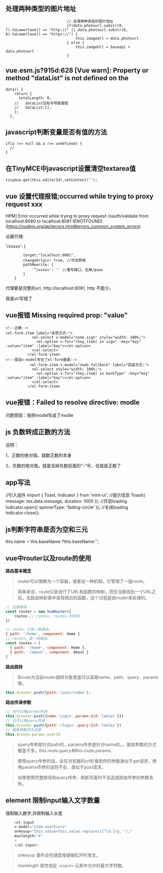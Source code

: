 ## 处理两种类型的图片地址
```
							// 处理两种类型的图片地址
							if(data.photourl.substr(0, 7).toLowerCase() == "http://" || data.photourl.substr(0, 8).toLowerCase() == "https://") {
								this.imageUrl = data.photourl
							} else {
								this.imageUrl = baseapi + data.photourl
							}
```

## vue.esm.js?915d:628 [Vue warn]: Property or method "dataList" is not defined on the

```
data() {
    return {
      totalLength: 0,
    //   dataList没有写导致报错
    //   dataList:[],
    };
  },
```

## javascript判断变量是否有值的方法

```
if(a !== null && a !== undefined) {
  //
}
```

## 在TinyMCE中javascript设置清空textarea值

```
tinymce.get(this.editorId).setContent(''); 
```

## vue 设置代理报错;occurred while trying to proxy request xxx

HPM] Error occurred while trying to proxy request /oauth/validate from localhost:8080 to localhost:8081 (ENOTFOUND) (https://nodejs.org/api/errors.html#errors_common_system_errors)

设置代理:

 '/xxxxx': {

            target:"localhost:8081",
            changeOrigin: true, //可否跨域
            pathRewrite: {
                '^/xxxxx': '' //重写接口，去掉/paas
            }
        }

代理要是完整的url, http://localhost:8081, http 不能少。

我是url写错了

## vue报错 Missing required prop: "value"

```
<!--正确-->
<el-form-item label="会签方式:">
            <el-select v-model="node.sign" style="width: 100%;">
              <el-option v-for="(key,item) in sign" :key="key" :value="item" :label="key"></el-option>
            </el-select>
          </el-form-item>
<!--错误v-model写在了el-form里面-->
           <el-form-item v-model="node.fallback" label="回退方式:">
            <el-select style="width: 100%;">
              <el-option v-for="(key,item) in backType" :key="key" :value="item" :label="key"></el-option>
            </el-select>
          </el-form-item>
```

## vue报错：Failed to resolve directive: modle

问题原因：我把model写成了modle

## js 负数转成正数的方法
<script>
    //取绝对值
    console.log(Math.abs(2.5));
    //取绝对值，负数转换成正数
    console.log(Math.abs(-2.5));
</script>
说明：

1、正数的绝对值，就数正数的本身

2、负数的绝对值，就是去掉负数前面的"-"号，也就是正数了

## app写法

//引入组件
import { Toast, Indicator } from 'mint-ui';
//提示信息
Toast({
         message: res.data.message,
         duration: 1000
         });
//开启loading
Indicator.open({
           spinnerType: 'fading-circle'
         });
//关闭loading
Indicator.close();

## js判断字符串是否为空和三元

this.name = this.baseName ?this.baseName:''; 

## vue中router以及route的使用

**路由基本概念**

> router可以理解为一个容器，或者说一种机制，它管理了一组route。

> 简单来说，route只是进行了URL和函数的映射，而在当接收到一个URL之后，去路由映射表中查找相应的函数，这个过程是由router来处理的。

```js
// 注册路由
const router = new VueRouter({
    routes // routes: routes 的简写
})
```

```js
// route，它是一条路由。
{ path: '/home', component: Home }
// routes，是一组路由。
const routes = [
  { path: '/home', component: Home },
  { path: '/about', component: About }
]
```

**路由跳转**

> $route为当前router跳转对象里面可以获取name、path、query、params等。

```js
this.$router.push({path:`/user/index`);
```

**路由传递参数**

```js
// 也可以用params传递：
this.$router.push({name:'Login',params:{id:'leelei'}})
// 也可以用query传递：
this.$router.push({path:'/login',query:{id:'leelei'})
// 接收参数的方式是
this.$route.params.userId
```

> query传参是针对path的，params传参是针对name的。。接收参数的方式都差不多。this.$route.query和this.$route.params.

> 使用query传参的话，会在浏览器的url栏看到传的参数类似于get请求，使用params传参的话则不会，类似于post请求。

> 如果使用完整路径和query传参，刷新页面时不会造成路由传参的参数丢失。

## element 限制input输入文字数量

强制输入数字,并限制输入长度

```js
    <el-input 
    v-model="item.userScore" 
    onkeyup="this.value=this.value.replace(/[^\d.]/g,'');"
    maxlength="4"
    >
    </el-input>
```

> onkeyup 事件会在键盘按键被松开时发生。

> maxlength 属性规定 `<input>` 元素中允许的最大字符数。
